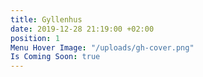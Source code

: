 ```yaml
---
title: Gyllenhus
date: 2019-12-28 21:19:00 +02:00
position: 1
Menu Hover Image: "/uploads/gh-cover.png"
Is Coming Soon: true
---
```


